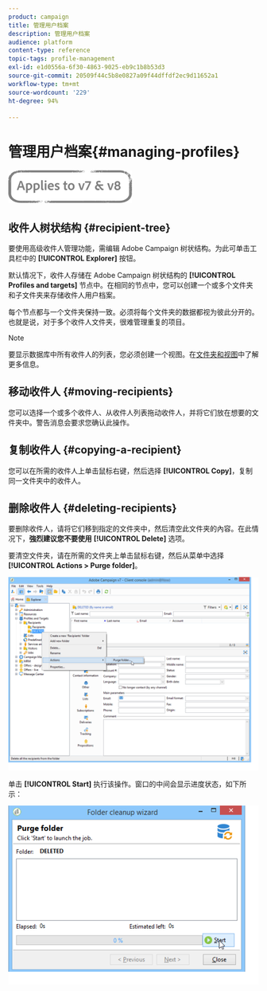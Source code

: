 ```yaml
---
product: campaign
title: 管理用户档案
description: 管理用户档案
audience: platform
content-type: reference
topic-tags: profile-management
exl-id: e1d0556a-6f30-4863-9025-eb9c1b8b53d3
source-git-commit: 20509f44c5b8e0827a09f44dffdf2ec9d11652a1
workflow-type: tm+mt
source-wordcount: '229'
ht-degree: 94%

---
```


# 管理用户档案{#managing-profiles}

![](../../assets/common.svg)

## 收件人树状结构 {#recipient-tree}

要使用高级收件人管理功能，需编辑 Adobe Campaign 树状结构。为此可单击工具栏中的 **[!UICONTROL Explorer]** 按钮。

默认情况下，收件人存储在 Adobe Campaign 树状结构的 **[!UICONTROL Profiles and targets]** 节点中。在相同的节点中，您可以创建一个或多个文件夹和子文件夹来存储收件人用户档案。

每个节点都与一个文件夹保持一致。必须将每个文件夹的数据都视为彼此分开的。也就是说，对于多个收件人文件夹，很难管理重复的项目。

>[!NOTE]
>
>要显示数据库中所有收件人的列表，您必须创建一个视图。在[文件夹和视图](../../platform/using/access-management-folders.md)中了解更多信息。

## 移动收件人 {#moving-recipients}

您可以选择一个或多个收件人、从收件人列表拖动收件人，并将它们放在想要的文件夹中。警告消息会要求您确认此操作。

## 复制收件人 {#copying-a-recipient}

您可以在所需的收件人上单击鼠标右键，然后选择 **[!UICONTROL Copy]**，复制同一文件夹中的收件人。

## 删除收件人 {#deleting-recipients}

要删除收件人，请将它们移到指定的文件夹中，然后清空此文件夹的內容。在此情况下，**強烈建议您不要使用** **[!UICONTROL Delete]** 选项。

要清空文件夹，请在所需的文件夹上单击鼠标右键，然后从菜单中选择 **[!UICONTROL Actions > Purge folder]**。

![](assets/s_ncs_user_purge_folder.png)

单击 **[!UICONTROL Start]** 执行该操作。窗口的中间会显示进度状态，如下所示：

![](assets/s_ncs_user_purge_folder_start.png)
